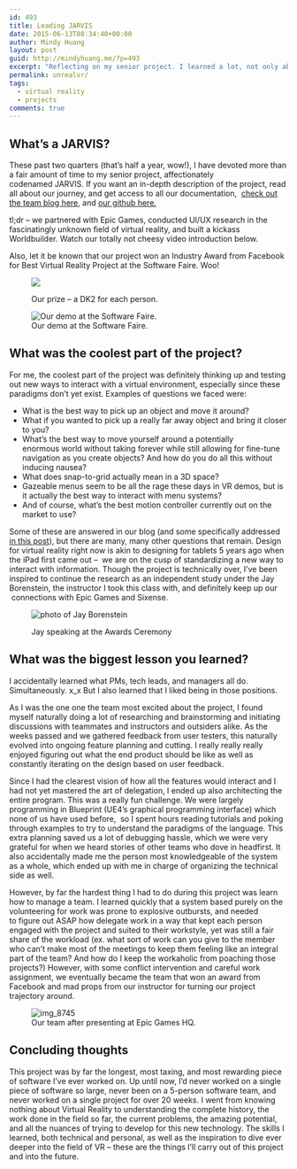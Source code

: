 ```yaml
---
id: 493
title: Leading JARVIS
date: 2015-06-13T08:34:40+00:00
author: Mindy Huang
layout: post
guid: http://mindyhuang.me/?p=493
excerpt: "Reflecting on my senior project. I learned a lot, not only about the virtual reality space, but also about how to lead and manage a team (navigating team dynamics is seriously non-trivial). This is probably my turning point to going into Product Management."
permalink: unrealvr/
tags:
  - virtual reality
  - projects
comments: true
---
```

## What&#8217;s a JARVIS?

These past two quarters (that&#8217;s half a year, wow!), I have devoted more than a fair amount of time to my senior project, affectionately codenamed JARVIS. If you want an in-depth description of the project, read all about our journey, and get access to all our documentation,  [check out the team blog here](https://unrealvr.wordpress.com/), and [our github here.](https://github.com/cs210/Jarvis)

tl;dr &#8211; we partnered with Epic Games, conducted UI/UX research in the fascinatingly unknown field of virtual reality, and built a kickass Worldbuilder. Watch our totally not cheesy video introduction below.



Also, let it be known that our project won an Industry Award from Facebook for Best Virtual Reality Project at the Software Faire. Woo!

<figure id="attachment_495" class="">

<img src="http://s416.photobucket.com/albums/pp249/KCHuang/Blog/IMAG1773-1024x579.jpg" /><figcaption class="">Our prize &#8211; a DK2 for each person.</figcaption>
</figure> 
<figure id="attachment_496" class=""><img class="" src="http://s416.photobucket.com/albums/pp249/KCHuang/Blog/IMAG1767-1024x579.jpg" alt="Our demo at the Software Faire." /><figcaption class="">Our demo at the Software Faire.</figcaption>
</figure> 


## What was the coolest part of the project?

For me, the coolest part of the project was definitely thinking up and testing out new ways to interact with a virtual environment, especially since these paradigms don&#8217;t yet exist. Examples of questions we faced were:

  * What is the best way to pick up an object and move it around?
  * What if you wanted to pick up a really far away object and bring it closer to you?
  * What&#8217;s the best way to move yourself around a potentially enormous world without taking forever while still allowing for fine-tune navigation as you create objects? And how do you do all this without inducing nausea?
  * What does snap-to-grid actually mean in a 3D space?
  * Gazeable menus seem to be all the rage these days in VR demos, but is it actually the best way to interact with menu systems?
  * And of course, what&#8217;s the best motion controller currently out on the market to use?

Some of these are answered in our blog (and some specifically addressed [in this post](https://unrealvr.wordpress.com/2015/05/22/jarvis-special-taking-features-3d/)), but there are many, many other questions that remain. Design for virtual reality right now is akin to designing for tablets 5 years ago when the iPad first came out &#8211;  we are on the cusp of standardizing a new way to interact with information. Though the project is technically over, I&#8217;ve been inspired to continue the research as an independent study under the Jay Borenstein, the instructor I took this class with, and definitely keep up our  connections with Epic Games and Sixense.

<figure id="attachment_494">

<img class="" src="http://s416.photobucket.com/albums/pp249/KCHuang/Blog/IMAG1772-1024x579.jpg" alt="photo of Jay Borenstein" /><figcaption class="">Jay speaking at the Awards Ceremony</figcaption>
</figure> 

## What was the biggest lesson you learned?

I accidentally learned what PMs, tech leads, and managers all do. Simultaneously. x_x But I also learned that I liked being in those positions.

As I was the one one the team most excited about the project, I found myself naturally doing a lot of researching and brainstorming and initiating discussions with teammates and instructors and outsiders alike. As the weeks passed and we gathered feedback from user testers, this naturally evolved into ongoing feature planning and cutting. I really really really enjoyed figuring out what the end product should be like as well as constantly iterating on the design based on user feedback.

Since I had the clearest vision of how all the features would interact and I had not yet mastered the art of delegation, I ended up also architecting the entire program. This was a really fun challenge. We were largely programming in Blueprint (UE4&#8217;s graphical programming interface) which none of us have used before,  so I spent hours reading tutorials and poking through examples to try to understand the paradigms of the language. This extra planning saved us a lot of debugging hassle, which we were very grateful for when we heard stories of other teams who dove in headfirst. It also accidentally made me the person most knowledgeable of the system as a whole, which ended up with me in charge of organizing the technical side as well.

However, by far the hardest thing I had to do during this project was learn how to manage a team. I learned quickly that a system based purely on the volunteering for work was prone to explosive outbursts, and needed to figure out ASAP how delegate work in a way that kept each person engaged with the project and suited to their workstyle, yet was still a fair share of the workload (ex. what sort of work can you give to the member who can&#8217;t make most of the meetings to keep them feeling like an integral part of the team? And how do I keep the workaholic from poaching those projects?) However, with some conflict intervention and careful work assignment, we eventually became the team that won an award from Facebook and mad props from our instructor for turning our project trajectory around.

<figure id="attachment_508" class="">

<img class="wp-image-508 size-large" src="http://s416.photobucket.com/albums/pp249/KCHuang/Blog/img_8745-1024x768.jpg" alt="img_8745" />
<figcaption class="">Our team after presenting at Epic Games HQ.</figcaption>
</figure> 

## Concluding thoughts

This project was by far the longest, most taxing, and most rewarding piece of software I&#8217;ve ever worked on. Up until now, I&#8217;d never worked on a single piece of software so large, never been on a 5-person software team, and never worked on a single project for over 20 weeks. I went from knowing nothing about Virtual Reality to understanding the complete history, the work done in the field so far, the current problems, the amazing potential, and all the nuances of trying to develop for this new technology. The skills I learned, both technical and personal, as well as the inspiration to dive ever deeper into the field of VR &#8211; these are the things I&#8217;ll carry out of this project and into the future.